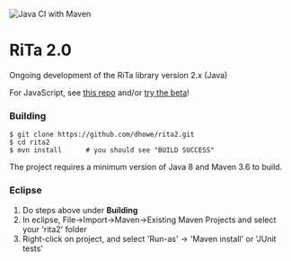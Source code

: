 ![Java CI with Maven](https://github.com/dhowe/rita2/workflows/Java%20CI%20with%20Maven/badge.svg)

# RiTa 2.0
Ongoing development of the RiTa library version 2.x (Java)

For JavaScript, see [this repo](https://github.com/dhowe/rita2js) and/or [try the beta](https://github.com/dhowe/rita2js#installation)!

### Building
```
$ git clone https://github.com/dhowe/rita2.git
$ cd rita2
$ mvn install      # you should see "BUILD SUCCESS"
```
The project requires a minimum version of Java 8 and Maven 3.6 to build.

### Eclipse
1. Do steps above under **Building**
2. In eclipse, File->Import->Maven->Existing Maven Projects and select your 'rita2' folder
3. Right-click on project, and select 'Run-as' -> 'Maven install' or 'JUnit tests'
